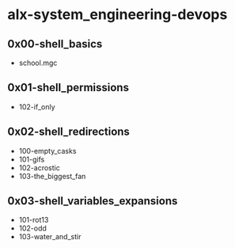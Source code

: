 # alx-system_engineering-devops
## 0x00-shell_basics
- school.mgc
## 0x01-shell_permissions
- 102-if_only
## 0x02-shell_redirections
- 100-empty_casks
- 101-gifs
- 102-acrostic
- 103-the_biggest_fan
## 0x03-shell_variables_expansions
- 101-rot13
- 102-odd
- 103-water_and_stir
